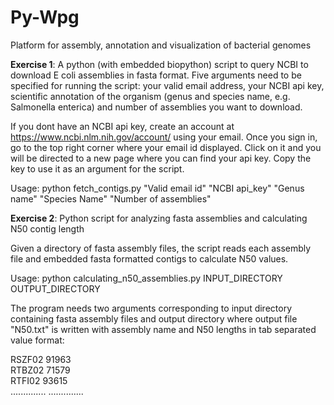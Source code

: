 # Py-Wpg
Platform for assembly, annotation and visualization of bacterial genomes

**Exercise 1**: A python (with embedded biopython) script to query NCBI to download E coli assemblies in fasta format. 
Five arguments need to be specified for running the script: your valid email address, your NCBI api key, scientific annotation of the organism (genus and species name, e.g. Salmonella enterica) and number of assemblies you want to download.

If you dont have an NCBI api key, create an account at https://www.ncbi.nlm.nih.gov/account/ using your email. Once you sign in, go to the top right corner where your email id displayed. Click on it and you will be directed to a new page where you can find your api key. Copy the key to use it as an argument for the script. 

Usage: python fetch_contigs.py "Valid email id" "NCBI api_key" "Genus name" "Species Name" "Number of assemblies" 


**Exercise 2**: Python script for analyzing fasta assemblies and calculating N50 contig length

Given a directory of fasta assembly files, the script reads each assembly file and embedded fasta formatted contigs to calculate N50 values. 

Usage: python calculating_n50_assemblies.py INPUT_DIRECTORY OUTPUT_DIRECTORY  

The program needs two arguments corresponding to input directory containing fasta assembly files and output directory where output file "N50.txt" is written with assembly name and N50 lengths in tab separated value format:   
   
RSZF02  91963   
RTBZ02  71579   
RTFI02  93615   
..............
..............

